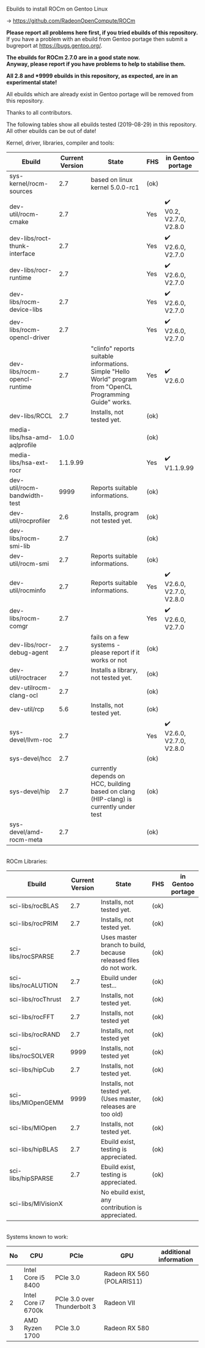Ebuilds to install ROCm on Gentoo Linux

-> https://github.com/RadeonOpenCompute/ROCm

**Please report all problems here first, if you tried ebuilds of this repository.**<br>
If you have a problem with an ebuild from Gentoo portage then submit a bugreport at https://bugs.gentoo.org/.

**The ebuilds for ROCm 2.7.0 are in a good state now.**<br>
**Anyway, please report if you have problems to help to stabilise them.**

**All 2.8 and *9999 ebuilds in this repository, as expected, are in an experimental state!**<br>

All ebuilds which are already exist in Gentoo portage will be removed from this repository.

Thanks to all contributors.

The following tables show all ebuilds tested (2019-08-29) in this repository. <br>
All other ebuilds can be out of date!

Kernel, driver, libraries, compiler and tools:

|Ebuild|Current Version|State| FHS | in Gentoo portage| 
|---|---|---|---|---|
|sys-kernel/rocm-sources| 2.7 | based on linux kernel 5.0.0-rc1 | (ok) |  |
|dev-util/rocm-cmake| 2.7 | | Yes | :heavy_check_mark:<br> V0.2, V2.7.0, V2.8.0 |
|dev-libs/roct-thunk-interface| 2.7 |  | Yes | :heavy_check_mark:<br> V2.6.0, V2.7.0 |
|dev-libs/rocr-runtime| 2.7 | | Yes | :heavy_check_mark:<br> V2.6.0, V2.7.0 |
|dev-libs/rocm-device-libs | 2.7 | | Yes | :heavy_check_mark:<br> V2.6.0, V2.7.0 |
|dev-libs/rocm-opencl-driver | 2.7 | | Yes | :heavy_check_mark:<br> V2.6.0, V2.7.0 |
|dev-libs/rocm-opencl-runtime| 2.7 | "clinfo" reports suitable informations.<br> Simple "Hello World" program from "OpenCL Programming Guide" works. | Yes | :heavy_check_mark:<br> V2.6.0 |
|dev-libs/RCCL | 2.7 | Installs, not tested yet. | (ok) | |
|media-libs/hsa-amd-aqlprofile| 1.0.0 | | (ok) | |
|media-libs/hsa-ext-rocr| 1.1.9.99 | | Yes | :heavy_check_mark:<br> V1.1.9.99 |
|dev-util/rocm-bandwidth-test| 9999 | Reports suitable informations. | (ok) |  |
|dev-util/rocprofiler| 2.6 | Installs, program not tested yet. | (ok) | |
|dev-libs/rocm-smi-lib| 2.7 |  | (ok) | |
|dev-util/rocm-smi| 2.7 | Reports suitable informations. | (ok) | |
|dev-util/rocminfo| 2.7 | Reports suitable informations. | Yes | :heavy_check_mark:<br> V2.6.0, V2.7.0, V2.8.0 |
|dev-libs/rocm-comgr| 2.7 | | Yes | :heavy_check_mark:<br> V2.6.0, V2.7.0 | 
|dev-libs/rocr-debug-agent | 2.7 | fails on a few systems - please report if it works or not | (ok) | |
|dev-util/roctracer| 2.7 | Installs a library, not tested yet. | (ok) | |
|dev-utilrocm-clang-ocl| 2.7 | | (ok) | |
|dev-util/rcp| 5.6 | Installs, not tested yet.  | (ok) | |
|sys-devel/llvm-roc | 2.7 | | Yes |:heavy_check_mark:<br> V2.6.0, V2.7.0, V2.8.0 | |
|sys-devel/hcc| 2.7 |  | (ok) | |
|sys-devel/hip| 2.7 | currently depends on HCC, building based on clang (HIP-clang) is currently under test | (ok) | |
|sys-devel/amd-rocm-meta| 2.7 | | (ok) | |

<br>
ROCm Libraries:

|Ebuild|Current Version|State|FHS|in Gentoo portage|
|---|---|---|---|---|
|sci-libs/rocBLAS| 2.7 | Installs, not tested yet. | (ok) | |
|sci-libs/rocPRIM| 2.7 | Installs, not tested yet. | (ok) | |
|sci-libs/rocSPARSE| 2.7 | Uses master branch to build, because released files do not work. | (ok) | |
|sci-libs/rocALUTION| 2.7 | Ebuild under test... | (ok) | |
|sci-libs/rocThrust| 2.7 | Installs, not tested yet. | (ok) | |
|sci-libs/rocFFT| 2.7 | Installs, not tested yet | (ok) | |
|sci-libs/rocRAND| 2.7 | Installs, not tested yet | (ok) |  |
|sci-libs/rocSOLVER| 9999 | Installs, not tested yet | (ok) | |
|sci-libs/hipCub | 2.7 | Installs, not tested yet. | (ok)| |
|sci-libs/MIOpenGEMM | 9999 | Installs, not tested yet. (Uses master, releases are too old) | (ok) | |
|sci-libs/MIOpen | 2.7 | Installs, not tested yet. | (ok) | |
|sci-libs/hipBLAS | 2.7 | Ebuild exist, testing is appreciated. | (ok) | |
|sci-libs/hipSPARSE | 2.7 | Ebuild exist, testing is appreciated. | (ok) | |
|sci-libs/MIVisionX | | No ebuild exist, any contribution is appreciated. | | |

<br>
Systems known to work:

| No | CPU | PCIe |  GPU | additional information |
|---|---|---|---|---|
| 1 | Intel Core i5 8400 | PCIe 3.0 | Radeon RX 560 (POLARIS11) | |
| 2 | Intel Core i7 6700k | PCIe 3.0 over Thunderbolt 3 | Radeon VII | |
| 3 | AMD Ryzen 1700 | PCIe 3.0 | Radeon RX 580 | |
